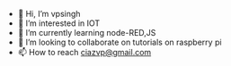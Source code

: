 - 👋 Hi, I’m vpsingh
- 👀 I’m interested in IOT
- 🌱 I’m currently learning node-RED,JS
- 💞️ I’m looking to collaborate on tutorials on raspberry pi
- 📫 How to reach ciazvp@gmail.com

<!---
ciazvp/ciazvp is a ✨ special ✨ repository because its `README.md` (this file) appears on your GitHub profile.
You can click the Preview link to take a look at your changes.
--->
